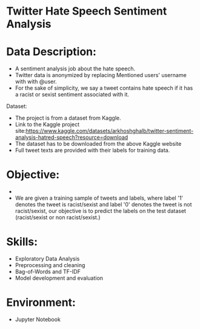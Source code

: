 # Twitter Hate Speech Sentiment Analysis

# Data Description:

- A sentiment analysis job about the hate speech.
- Twitter data is anonymized by replacing Mentioned users' username with with @user.
- For the sake of simplicity, we say a tweet contains hate speech if it has a racist or sexist sentiment associated with it. 

Dataset:
- The project is from a dataset from Kaggle.
- Link to the Kaggle project site:https://www.kaggle.com/datasets/arkhoshghalb/twitter-sentiment-analysis-hatred-speech?resource=download
- The dataset has to be downloaded from the above Kaggle website
- Full tweet texts are provided with their labels for training data.

# Objective:
- 
- We are given a training sample of tweets and labels, where label '1' denotes the tweet is racist/sexist and label '0' denotes the tweet is not racist/sexist, our objective is to predict the labels on the test dataset (racist/sexist or non racist/sexist.)

# Skills:
- Exploratory Data Analysis
- Preprocessing and cleaning
- Bag-of-Words and TF-IDF
- Model development and evaluation

# Environment:
- Jupyter Notebook
